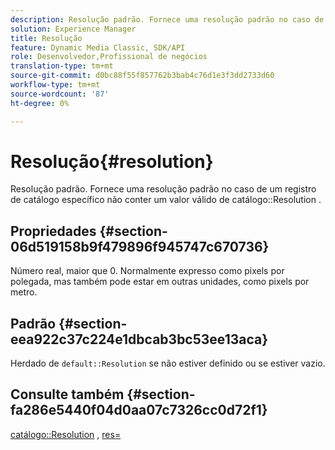 ```yaml
---
description: Resolução padrão. Fornece uma resolução padrão no caso de um registro de catálogo específico não conter um valor de Resolução de catálogo válido.
solution: Experience Manager
title: Resolução
feature: Dynamic Media Classic, SDK/API
role: Desenvolvedor,Profissional de negócios
translation-type: tm+mt
source-git-commit: d0bc88f55f857762b3bab4c76d1e3f3dd2733d60
workflow-type: tm+mt
source-wordcount: '87'
ht-degree: 0%

---
```



# Resolução{#resolution}

Resolução padrão. Fornece uma resolução padrão no caso de um registro de catálogo específico não conter um valor válido de catálogo::Resolution .

## Propriedades {#section-06d519158b9f479896f945747c670736}

Número real, maior que 0. Normalmente expresso como pixels por polegada, mas também pode estar em outras unidades, como pixels por metro.

## Padrão {#section-eea922c37c224e1dbcab3bc53ee13aca}

Herdado de `default::Resolution` se não estiver definido ou se estiver vazio.

## Consulte também {#section-fa286e5440f04d0aa07c7326cc0d72f1}

[catálogo::Resolution](../../../../../ir-api/material-cat/image-rendering-api-ref/c-ir-material-catalog/c-ir-material-data-reference/r-ir-resolution-dataref.md#reference-6a2d64c2d72b438fade58a3391569da7) ,  [res=](../../../../../ir-api/http-protocol/image-rendering-api-ref/c-ir-http-protocol-ref/c-ir-http-protocol-command-reference/r-ir-res.md#reference-0ad9de8887144c83a6db97b4994f7c04)
